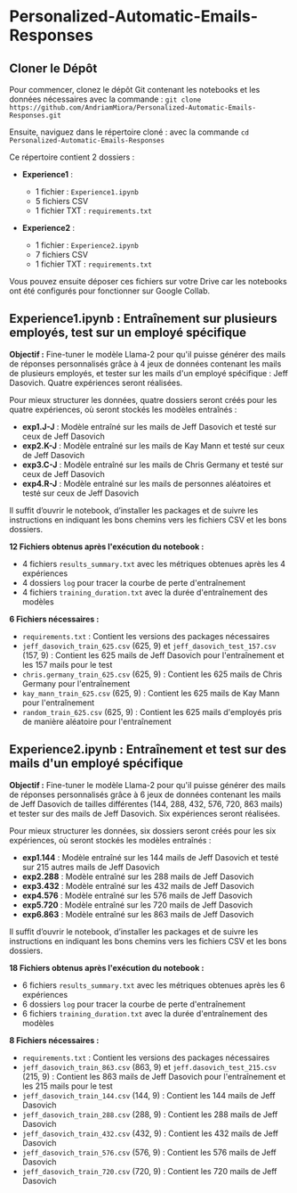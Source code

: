 # Personalized-Automatic-Emails-Responses

## Cloner le Dépôt 

Pour commencer, clonez le dépôt Git contenant les notebooks et les données nécessaires avec la commande : `git clone https://github.com/AndriamMiora/Personalized-Automatic-Emails-Responses.git`

Ensuite, naviguez dans le répertoire cloné : avec la commande `cd Personalized-Automatic-Emails-Responses`


Ce répertoire contient 2 dossiers :

- **Experience1** : 
  - 1 fichier : `Experience1.ipynb`
  - 5 fichiers CSV
  - 1 fichier TXT : `requirements.txt`

- **Experience2** : 
  - 1 fichier : `Experience2.ipynb`
  - 7 fichiers CSV
  - 1 fichier TXT : `requirements.txt`


Vous pouvez ensuite déposer ces fichiers sur votre Drive car les notebooks ont été configurés pour fonctionner sur Google Collab.

## Experience1.ipynb : Entraînement sur plusieurs employés, test sur un employé spécifique

**Objectif :** Fine-tuner le modèle Llama-2 pour qu'il puisse générer des mails de réponses personnalisés grâce à 4 jeux de données contenant les mails de plusieurs employés, et tester sur les mails d'un employé spécifique : Jeff Dasovich. Quatre expériences seront réalisées.

Pour mieux structurer les données, quatre dossiers seront créés pour les quatre expériences, où seront stockés les modèles entraînés :
- **exp1.J-J** : Modèle entraîné sur les mails de Jeff Dasovich et testé sur ceux de Jeff Dasovich
- **exp2.K-J** : Modèle entraîné sur les mails de Kay Mann et testé sur ceux de Jeff Dasovich
- **exp3.C-J** : Modèle entraîné sur les mails de Chris Germany et testé sur ceux de Jeff Dasovich
- **exp4.R-J** : Modèle entraîné sur les mails de personnes aléatoires et testé sur ceux de Jeff Dasovich

Il suffit d’ouvrir le notebook, d’installer les packages et de suivre les instructions en indiquant les bons chemins vers les fichiers CSV et les bons dossiers.

**12 Fichiers obtenus après l'exécution du notebook :**
- 4 fichiers `results_summary.txt` avec les métriques obtenues après les 4 expériences
- 4 dossiers `log` pour tracer la courbe de perte d'entraînement
- 4 fichiers `training_duration.txt` avec la durée d'entraînement des modèles

**6 Fichiers nécessaires :**
- `requirements.txt` : Contient les versions des packages nécessaires
- `jeff_dasovich_train_625.csv` (625, 9) et `jeff_dasovich_test_157.csv` (157, 9) : Contient les 625 mails de Jeff Dasovich pour l'entraînement et les 157 mails pour le test
- `chris.germany_train_625.csv` (625, 9) : Contient les 625 mails de Chris Germany pour l'entraînement
- `kay_mann_train_625.csv` (625, 9) : Contient les 625 mails de Kay Mann pour l'entraînement
- `random_train_625.csv` (625, 9) : Contient les 625 mails d'employés pris de manière aléatoire pour l'entraînement

## Experience2.ipynb : Entraînement et test sur des mails d'un employé spécifique

**Objectif :** Fine-tuner le modèle Llama-2 pour qu'il puisse générer des mails de réponses personnalisés grâce à 6 jeux de données contenant les mails de Jeff Dasovich de tailles différentes (144, 288, 432, 576, 720, 863 mails) et tester sur des mails de Jeff Dasovich. Six expériences seront réalisées.

Pour mieux structurer les données, six dossiers seront créés pour les six expériences, où seront stockés les modèles entraînés :
- **exp1.144** : Modèle entraîné sur les 144 mails de Jeff Dasovich et testé sur 215 autres mails de Jeff Dasovich
- **exp2.288** : Modèle entraîné sur les 288 mails de Jeff Dasovich
- **exp3.432** : Modèle entraîné sur les 432 mails de Jeff Dasovich
- **exp4.576** : Modèle entraîné sur les 576 mails de Jeff Dasovich
- **exp5.720** : Modèle entraîné sur les 720 mails de Jeff Dasovich
- **exp6.863** : Modèle entraîné sur les 863 mails de Jeff Dasovich

Il suffit d’ouvrir le notebook, d’installer les packages et de suivre les instructions en indiquant les bons chemins vers les fichiers CSV et les bons dossiers.

**18 Fichiers obtenus après l'exécution du notebook :**
- 6 fichiers `results_summary.txt` avec les métriques obtenues après les 6 expériences
- 6 dossiers `log` pour tracer la courbe de perte d'entraînement
- 6 fichiers `training_duration.txt` avec la durée d'entraînement des modèles

**8 Fichiers nécessaires :**
- `requirements.txt` : Contient les versions des packages nécessaires
- `jeff_dasovich_train_863.csv` (863, 9) et `jeff.dasovich_test_215.csv` (215, 9) : Contient les 863 mails de Jeff Dasovich pour l'entraînement et les 215 mails pour le test
- `jeff_dasovich_train_144.csv` (144, 9) : Contient les 144 mails de Jeff Dasovich
- `jeff_dasovich_train_288.csv` (288, 9) : Contient les 288 mails de Jeff Dasovich
- `jeff_dasovich_train_432.csv` (432, 9) : Contient les 432 mails de Jeff Dasovich
- `jeff_dasovich_train_576.csv` (576, 9) : Contient les 576 mails de Jeff Dasovich
- `jeff_dasovich_train_720.csv` (720, 9) : Contient les 720 mails de Jeff Dasovich
